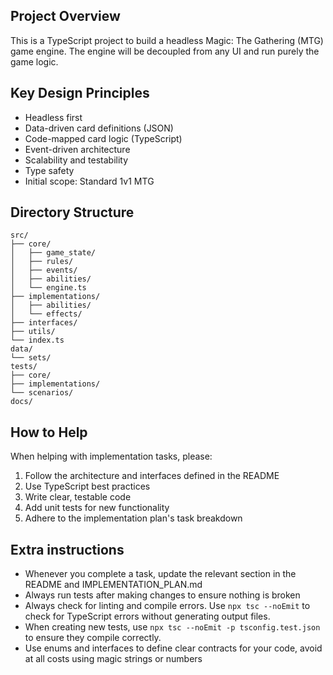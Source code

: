 ## Project Overview

This is a TypeScript project to build a headless Magic: The Gathering (MTG) game engine. The engine will be decoupled from any UI and run purely the game logic.

## Key Design Principles

- Headless first
- Data-driven card definitions (JSON)
- Code-mapped card logic (TypeScript)
- Event-driven architecture
- Scalability and testability
- Type safety
- Initial scope: Standard 1v1 MTG

## Directory Structure

```
src/
├── core/
│   ├── game_state/
│   ├── rules/
│   ├── events/
│   ├── abilities/
│   └── engine.ts
├── implementations/
│   ├── abilities/
│   └── effects/
├── interfaces/
├── utils/
└── index.ts
data/
└── sets/
tests/
├── core/
├── implementations/
└── scenarios/
docs/
```

## How to Help

When helping with implementation tasks, please:
1. Follow the architecture and interfaces defined in the README
2. Use TypeScript best practices
3. Write clear, testable code
4. Add unit tests for new functionality
5. Adhere to the implementation plan's task breakdown

## Extra instructions
- Whenever you complete a task, update the relevant section in the README and IMPLEMENTATION_PLAN.md
- Always run tests after making changes to ensure nothing is broken
- Always check for linting and compile errors. Use `npx tsc --noEmit` to check for TypeScript errors without generating output files.
- When creating new tests, use `npx tsc --noEmit -p tsconfig.test.json` to ensure they compile correctly.
- Use enums and interfaces to define clear contracts for your code, avoid at all costs using magic strings or numbers